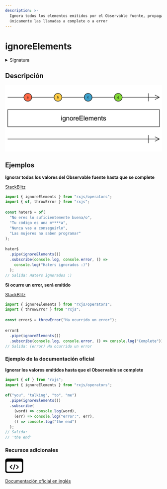 ```yaml
---
description: >-
  Ignora todos los elementos emitidos por el Observable fuente, propagando
  únicamente las llamadas a complete o a error
---
```


# ignoreElements

<details>

<summary>Signatura</summary>

#### Firma

`ignoreElements(): OperatorFunction<any, never>`

#### Parámetros

No recibe ningún parámetro

#### Retorna

`OperatorFunction<any, never>`: Un Observable vacío que solo propaga las llamadas `complete` o `error` que haga el Observable fuente.

</details>

## Descripción

![Diagrama de canicas del operador ignoreElements](assets/images/marble-diagrams/filtering/ignoreElements.png)

## Ejemplos

**Ignorar todos los valores del Observable fuente hasta que se complete**

[StackBlitz](https://stackblitz.com/edit/docu-rxjs-ignoreelements?file=index.ts)

```javascript
import { ignoreElements } from "rxjs/operators";
import { of, throwError } from "rxjs";

const hater$ = of(
  "No eres lo suficientemente buena/o",
  "Tu código es una m****a",
  "Nunca vas a conseguirlo",
  "Las mujeres no saben programar"
);

hater$
  .pipe(ignoreElements())
  .subscribe(console.log, console.error, () =>
    console.log("Haters ignorados :)")
  );
// Salida: Haters ignorados :)
```

**Si ocurre un error, será emitido**

[StackBlitz](https://stackblitz.com/edit/docu-rxjs-ignoreelements-2?file=index.ts)

```javascript
import { ignoreElements } from "rxjs/operators";
import { throwError } from "rxjs";

const error$ = throwError("Ha ocurrido un error");

error$
  .pipe(ignoreElements())
  .subscribe(console.log, console.error, () => console.log("Complete"));
// Salida: (error) Ha ocurrido un error
```

### Ejemplo de la documentación oficial

**Ignorar los valores emitidos hasta que el Observable se complete**

```javascript
import { of } from "rxjs";
import { ignoreElements } from "rxjs/operators";

of("you", "talking", "to", "me")
  .pipe(ignoreElements())
  .subscribe(
    (word) => console.log(word),
    (err) => console.log("error:", err),
    () => console.log("the end")
  );
// Salida:
// 'the end'
```

### Recursos adicionales

[![Source code](assets/icons/source-code.png)](https://github.com/ReactiveX/rxjs/blob/master/src/internal/operators/ignoreElements.ts)

[Documentación oficial en inglés](https://rxjs.dev/api/operators/ignoreElements)
